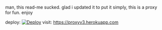 man, this read-me sucked. glad i updated it 
to put it simply, this is a proxy for fun. enjoy

deploy: 
[![Deploy](https://www.herokucdn.com/deploy/button.svg)](https://heroku.com/deploy)
visit:
https://proxyv3.herokuapp.com 
